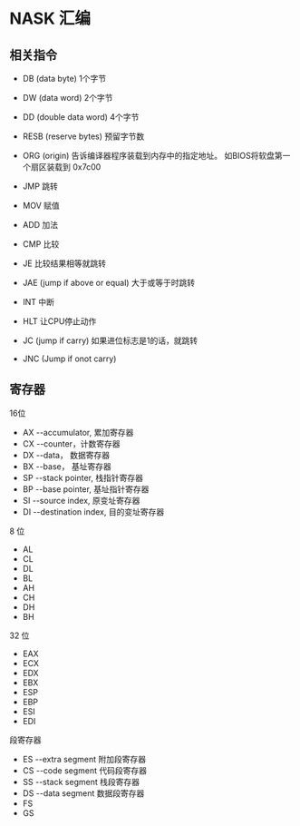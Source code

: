 # NASK 汇编

## 相关指令

* DB (data byte) 1个字节
* DW (data word) 2个字节
* DD (double data word) 4个字节

* RESB (reserve bytes) 预留字节数

* ORG (origin) 告诉编译器程序装载到内存中的指定地址。 如BIOS将软盘第一个扇区装载到 0x7c00

* JMP 跳转
* MOV 赋值
* ADD 加法
* CMP 比较
* JE 比较结果相等就跳转
* JAE (jump if above or equal) 大于或等于时跳转
* INT 中断
* HLT 让CPU停止动作
* JC (jump if carry) 如果进位标志是1的话，就跳转
* JNC (Jump if onot carry)

## 寄存器

16位

* AX  --accumulator, 累加寄存器
* CX  --counter，计数寄存器
* DX  --data， 数据寄存器
* BX  --base， 基址寄存器
* SP  --stack pointer, 栈指针寄存器
* BP  --base pointer, 基址指针寄存器
* SI  --source index, 原变址寄存器
* DI  --destination index, 目的变址寄存器

8 位

* AL
* CL
* DL
* BL
* AH
* CH
* DH
* BH

32 位

* EAX
* ECX
* EDX
* EBX
* ESP
* EBP
* ESI
* EDI

段寄存器

* ES --extra segment 附加段寄存器
* CS --code segment 代码段寄存器
* SS --stack segment 栈段寄存器
* DS --data segment 数据段寄存器
* FS
* GS


